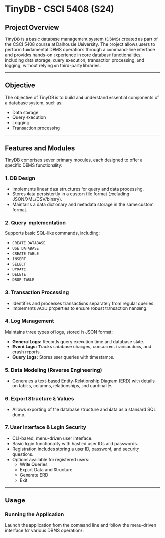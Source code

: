 # TinyDB - CSCI 5408 (S24)

## Project Overview

TinyDB is a basic database management system (DBMS) created as part of the CSCI 5408 course at Dalhousie University. The project allows users to perform fundamental DBMS operations through a command-line interface and provides hands-on experience in core database functionalities, including data storage, query execution, transaction processing, and logging, without relying on third-party libraries.

---

## Objective

The objective of TinyDB is to build and understand essential components of a database system, such as:
- Data storage
- Query execution
- Logging
- Transaction processing

---

## Features and Modules

TinyDB comprises seven primary modules, each designed to offer a specific DBMS functionality:

### 1. DB Design
- Implements linear data structures for query and data processing.
- Stores data persistently in a custom file format (excluding JSON/XML/CSV/binary).
- Maintains a data dictionary and metadata storage in the same custom format.

### 2. Query Implementation
Supports basic SQL-like commands, including:
- `CREATE DATABASE`
- `USE DATABASE`
- `CREATE TABLE`
- `INSERT`
- `SELECT` 
- `UPDATE` 
- `DELETE`
- `DROP TABLE`

### 3. Transaction Processing
- Identifies and processes transactions separately from regular queries.
- Implements ACID properties to ensure robust transaction handling.

### 4. Log Management
Maintains three types of logs, stored in JSON format:
- **General Logs:** Records query execution time and database state.
- **Event Logs:** Tracks database changes, concurrent transactions, and crash reports.
- **Query Logs:** Stores user queries with timestamps.

### 5. Data Modeling (Reverse Engineering)
- Generates a text-based Entity-Relationship Diagram (ERD) with details on tables, columns, relationships, and cardinality.

### 6. Export Structure & Values
- Allows exporting of the database structure and data as a standard SQL dump.

### 7. User Interface & Login Security
- CLI-based, menu-driven user interface.
- Basic login functionality with hashed user IDs and passwords.
- Registration includes storing a user ID, password, and security questions.
- Options available for registered users:
  - Write Queries
  - Export Data and Structure
  - Generate ERD
  - Exit

---

## Usage

### Running the Application
Launch the application from the command line and follow the menu-driven interface for various DBMS operations.
